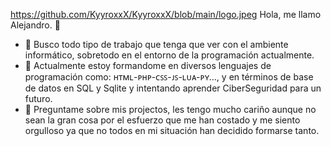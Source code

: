 https://github.com/KyyroxxX/KyyroxxX/blob/main/logo.jpeg
Hola, me llamo Alejandro. 👋

- 🔭 Busco todo tipo de trabajo que tenga que ver con el ambiente informático, sobretodo en el entorno de la programación actualmente.
- 🌱 Actualmente estoy formandome en diversos lenguajes de programación como: ʜᴛᴍʟ-ᴘʜᴘ-ᴄꜱꜱ-ᴊꜱ-ʟᴜᴀ-ᴘʏ..., y en términos de base de datos en SQL y Sqlite y intentando aprender CiberSeguridad para un futuro.
- 💬 Preguntame sobre mis projectos, les tengo mucho cariño aunque no sean la gran cosa por el esfuerzo que me han costado y me siento orgulloso ya que no todos en mi situación han decidido formarse tanto.
